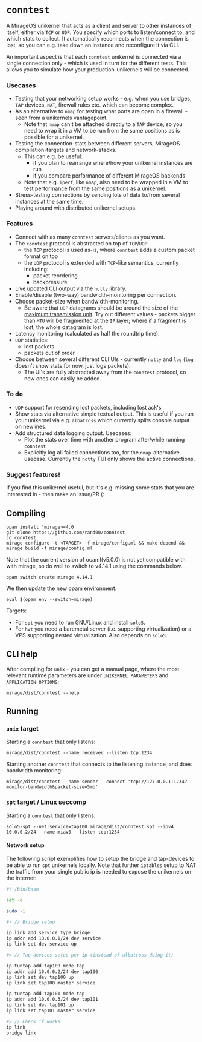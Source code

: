 # `conntest`

A MirageOS unikernel that acts as a client and server to 
other instances of itself, either via `TCP` or `UDP`. You specify 
which ports to listen/connect to, and which stats to collect. It automatically 
reconnects when the connection is lost, so you can e.g. take down an instance 
and reconfigure it via CLI. 

An important aspect is that each `conntest` unikernel is connected via a single
connection only - which is used in turn for the different tests. This allows you
to simulate how your production-unikernels will be connected.

### Usecases
* Testing that your networking setup works - e.g. when you use  bridges, 
  `TAP` devices, `NAT`, firewall rules etc. which can become complex. 
* As an alternative to `nmap` for testing what ports are open in a firewall - seen 
  from a unikernels vantagepoint. 
  * Note that `nmap` can't be attached directly to a `TAP` device, 
    so you need to wrap it in a VM to be run from the same positions as is possible for 
    a unikernel.
* Testing the connection-stats between different servers, MirageOS compilation-targets 
  and network-stacks.
  * This can e.g. be useful:
    * if you plan to rearrange where/how your unikernel instances are run
    * if you compare performance of different MirageOS backends
  * Note that e.g. `iperf`, like `nmap`, also need to be wrapped in a VM to test 
    performance from the same positions as a unikernel.
* Stress-testing connections by sending lots of data to/from several instances
  at the same time.
* Playing around with distributed unikernel setups.

### Features
* Connect with as many `conntest` servers/clients as you want.
* The `conntest` protocol is abstracted on top of `TCP`/`UDP`:
  * the `TCP` protocol is used as-is, where `conntest` adds a custom packet format on top
  * the `UDP` protocol is extended with `TCP`-like semantics, currently including:
    * packet reordering
    * backpressure
* Live updated CLI output via the `notty` library.
* Enable/disable (two-way) bandwidth-monitoring per connection.
* Choose packet-size when bandwidth-monitoring.
  * Be aware that `UDP` datagrams should be around the size of the 
    [maximum transmission unit](https://en.wikipedia.org/wiki/Maximum_transmission_unit).
    Try out different values - packets bigger than `MTU` will be fragmented at the `IP` layer;
    where if a fragment is lost, the whole datagram is lost.
* Latency monitoring (calculated as half the roundtrip time).
* `UDP` statistics:
  * lost packets 
  * packets out of order
* Choose between several different CLI UIs - currently `notty` and `log` 
  (`log` doesn't show stats for now, just logs packets).
  * The UI's are fully abstracted away from the `conntest` protocol, so new ones 
    can easily be added.

### To do
* `UDP` support for resending lost packets, including lost ack's
* Show stats via alternative simple textual output. This is useful if you run your unikernel 
  via e.g. `albatross` which currently splits console output on newlines.
* Add structured data logging output. Usecases:
  * Plot the stats over time with another program after/while running `conntest`
  * Explicitly log all failed connections too, for the `nmap`-alternative usecase. 
    Currently the `notty` TUI only shows the active connections.

### Suggest features!
If you find this unikernel useful, but it's e.g. missing some stats that you are interested in - then make an issue/PR (: 

## Compiling

```
opam install 'mirage>=4.0'
git clone https://github.com/rand00/conntest
cd conntest
mirage configure -t <TARGET> -f mirage/config.ml && make depend && mirage build -f mirage/config.ml
```
Note that the current version of ocaml(v5.0.0) is not yet compatible with with mirage, so do well to switch to v4.14.1 using the commands below.
```
opam switch create mirage 4.14.1
```
We then update the new opam environment.
```
eval $(opam env --switch=mirage) 
```
Targets:
* For `spt` you need to run GNU/Linux and install `solo5`. 
* For `hvt` you need a baremetal server (i.e. supporting virtualization) or a VPS supporting nested virtualization. Also depends on `solo5`.

## CLI help

After compiling for `unix` - you can get a manual page, where the most 
relevant runtime parameters are under 
`UNIKERNEL PARAMETERS` and `APPLICATION OPTIONS`:
```
mirage/dist/conntest --help
```

## Running 

### `unix` target

Starting a `conntest` that only listens:
```
mirage/dist/conntest --name receiver --listen tcp:1234
```

Starting another `conntest` that connects to the listening instance, 
and does bandwidth monitoring:
```
mirage/dist/conntest --name sender --connect 'tcp://127.0.0.1:1234?monitor-bandwidth&packet-size=5mb'
```

### `spt` target / Linux seccomp 

Starting a `conntest` that only listens:
```
solo5-spt --net:service=tap100 mirage/dist/conntest.spt --ipv4 10.0.0.2/24 --name miav0 --listen tcp:1234
```

#### Network setup

The following script exemplifies how to setup the bridge and tap-devices to be able to run `spt` unikernels locally. 
Note that further `iptables` setup to NAT the traffic from your single public ip is needed to expose the unikernels 
on the internet:

``` bash
#! /bin/bash

set -e

sudo -i

#> // Bridge setup

ip link add service type bridge
ip addr add 10.0.0.1/24 dev service
ip link set dev service up

#> // Tap devices setup per ip (instead of albatross doing it)

ip tuntap add tap100 mode tap
ip addr add 10.0.0.2/24 dev tap100
ip link set dev tap100 up
ip link set tap100 master service

ip tuntap add tap101 mode tap
ip addr add 10.0.0.3/24 dev tap101
ip link set dev tap101 up
ip link set tap101 master service

#> // Check if works
ip link
bridge link
```
